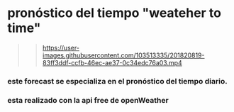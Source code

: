 # pronóstico del tiempo "weateher to time"



>> https://user-images.githubusercontent.com/103513335/201820819-83ff3ddf-ccfb-46ec-ae37-0c34edc76a03.mp4



### este forecast se especializa en el pronóstico del tiempo diario.

### esta realizado con la api free de openWeather 
